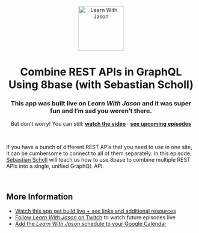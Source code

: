 <p align="center">
  <a href="https://www.learnwithjason.dev">
    <img src="https://res.cloudinary.com/jlengstorf/image/upload/q_auto,f_auto,w_240/v1579281727/lwj/learnwithjason.png" alt="Learn With Jason" width="120" />
  </a>
</p>
<h1 align="center">
  Combine REST APIs in GraphQL Using 8base (with Sebastian Scholl)
</h1>
<h3 align="center">
  This app was built live on <em>Learn With Jason</em> and it was super fun and I’m sad you weren’t there.
</h3>
<p align="center">
  But don’t worry! You can still: 
  <a href="https://www.learnwithjason.dev/combine-rest-apis-in-graphql-using-8base"><strong>watch the video</strong></a> · 
  <!-- <a href="https://app.netlify.com/start/deploy?repository=https://github.com/jlengstorf/8base-combine-rest-apis-graphql&utm_source=learnwithjason&utm_medium=github&utm_campaign=devex"><strong>deploy this project</strong></a> ·  -->
  <a href="https://jason.af/lwj/schedule"><strong>see upcoming episodes</strong></a>
</p>

&nbsp;

If you have a bunch of different REST APIs that you need to use in one site, it can be cumbersome to connect to all of them separately. In this episode, [Sebastian Scholl](https://twitter.com/sebscholl) will teach us how to use 8base to combine multiple REST APIs into a single, unified GraphQL API.

&nbsp;

## More Information

- [Watch this app get build live + see links and additional resources][episode]
- [Follow _Learn With Jason_ on Twitch][twitch] to watch future episodes live
- [Add the _Learn With Jason_ schedule to your Google Calendar][cal]

&nbsp;

<!-- <p align="center">
  <a href="https://app.netlify.com/start/deploy?repository=https://github.com/jlengstorf/8base-combine-rest-apis-graphql&utm_source=learnwithjason&utm_medium=github&utm_campaign=devex">
    <img src="https://www.netlify.com/img/deploy/button.svg" alt="Deploy this project to Netlify" />
  </a>
</p> -->

[episode]: https://www.learnwithjason.dev/combine-rest-apis-in-graphql-using-8base
[twitch]: https://jason.af/twitch
[cal]: https://jason.af/lwj/cal
